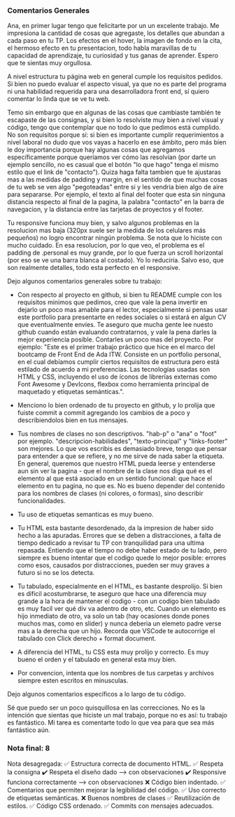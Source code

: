 ### Comentarios Generales

Ana, en primer lugar tengo que felicitarte por un un excelente trabajo. Me impresiona la cantidad de cosas que agregaste, los detalles que abundan a cada paso en tu TP. Los efectos en el hover, la imagen de fondo en la cita, el hermoso efecto en tu presentacion, todo habla maravillas de tu capacidad de aprendizaje, tu curiosidad y tus ganas de aprender. Espero que te sientas muy orgullosa. 

A nivel estructura tu página web en general cumple los requisitos pedidos. Si bien no puedo evaluar el aspecto visual, ya que no es parte del programa ni una habilidad requerida para una desarrolladora front end, sí quiero comentar lo linda que se ve tu web. 

Temo sin embargo que en algunas de las cosas que cambiaste también te escapaste de las consignas, y si bien lo resolviste muy bien a nivel visual y código, tengo que contemplar que no todo lo que pedimos está cumplido. No son requisitos porque sí: si bien es importante cumplir requerimientos a nivel laboral no dudo que vos vayas a hacerlo en ese ámbito, pero más bien le doy importancia porque hay algunas cosas que agregamos específicamente porque queríamos ver cómo las resolvían (por darte un ejemplo sencillo, no es casual que el botón "lo que hago" tenga el mismo estilo que el link de "contacto"). Quiza haga falta tambien que te ajustaras mas a las medidas de padding y margin, en el sentido de que muchas cosas de tu web se ven algo "pegoteadas" entre si y les vendria bien algo de aire para separarse. Por ejemplo, el texto al final del footer que esta sin ninguna distancia respecto al final de la pagina, la palabra "contacto" en la barra de navegacion, y la distancia entre las tarjetas de proyectos y el footer. 

Tu responsive funciona muy bien, y salvo algunos problemas en la resolucion mas baja (320px suele ser la medida de los celulares más pequeños) no logro encontrar ningún problema. Se nota que lo hiciste con mucho cuidado. En esa resolucion, por lo que veo, el problema es el padding de .personal es muy grande, por lo que fuerza un scroll horizontal (por eso se ve una barra blanca al costado). Yo lo reduciria. Salvo eso, que son realmente detalles, todo esta perfecto en el responsive.  

Dejo algunos comentarios generales sobre tu trabajo: 

- Con respecto al proyecto en github, si bien tu README cumple con los requisitos minimos que pedimos, creo que vale la pena invertir en dejarlo un poco mas amable para el lector, especialmente si pensas usar este portfolio para presentarte en redes sociales o si estará en algun CV que eventualmente envíes. Te aseguro que mucha gente lee nuesto github cuando están evaluando contratarnos, y vale la pena darles la mejor experiencia posible. Contarles un poco mas del proyecto. Por ejemplo: "Este es el primer trabajo práctico que hice en el marco del bootcamp de Front End de Ada ITW. Consiste en un portfolio personal, en el cual debíamos cumplir ciertos requisitos de estructura pero está estilado de acuerdo a mi preferencias. Las tecnologías usadas son HTML y CSS, incluyendo el uso de íconos de librerías externas como Font Awesome y DevIcons, flexbox como herramienta principal de maquetado y etiquetas semánticas.". 

- Menciono lo bien ordenado de tu proyecto en github, y lo prolija que fuiste commit a commit agregando los cambios de a poco y describiendolos bien en tus mensajes.

- Tus nombres de clases no son descriptivos. "hab-p" o "ana" o "foot" por ejemplo. "descripcion-habilidades", "texto-principal" y "links-footer" son mejores. Lo que vos escribis es demasiado breve, tengo que pensar para entender a que se refiere, y no me sirve de nada saber la etiqueta. En general, queremos que nuestro HTML pueda leerse y entenderse aun sin ver la pagina - que el nombre de la clase nos diga qué es el elemento al que está asociado en un sentido funcional: que hace el elemento en tu pagina, no que es. No es bueno depender del contenido para los nombres de clases (ni colores, o formas), sino describir funcionalidades.

- Tu uso de etiquetas semanticas es muy bueno. 

- Tu HTML esta bastante desordenado, da la impresion de haber sido hecho a las apuradas. Errores que se deben a distracciones, a falta de tiempo dedicado a revisar tu TP con tranquilidad para una ultima repasada. Entiendo que el tiempo no debe haber estado de tu lado, pero siempre es bueno intentar que el codigo quede lo mejor posible: errores como esos, causados por distracciones, pueden ser muy graves a futuro si no se los detecta. 

- Tu tabulado, especialmente en el HTML, es bastante desprolijo. Si bien es dificil acostumbrarse, te aseguro que hace una diferencia muy grande a la hora de mantener el codigo - con un codigo bien tabulado es muy facil ver qué div va adentro de otro, etc. Cuando un elemento es hijo inmediato de otro, va solo un tab (hay ocasiones donde pones muchos mas, como en slider) y nunca deberia un elemeto padre verse mas a la derecha que un hijo. Recorda que VSCode te autocorrige el tabulado con Click derecho + format document. 

- A diferencia del HTML, tu CSS esta muy prolijo y correcto. Es muy bueno el orden y el tabulado en general esta muy bien. 

- Por convencion, intenta que los nombres de tus carpetas y archivos siempre esten escritos en minusculas. 

Dejo algunos comentarios específicos a lo largo de tu código. 

Sé que puedo ser un poco quisquillosa en las correcciones. No es la intención que sientas que hiciste un mal trabajo, porque no es así: tu trabajo es fantástico. Mi tarea es comentarte todo lo que vea para que sea más fantástico aún. 


### Nota final: 8

Nota desagregada: 
✅ Estructura correcta de documento HTML.
✅ Respeta la consigna 
✔️ Respeta el diseño dado --> con observaciones
✔️ Responsive funciona correctamente --> con observaciones
❌ Código bien indentado. 
✅ Comentarios que permiten mejorar la legibilidad del código.
✅ Uso correcto de etiquetas semánticas.
❌ Buenos nombres de clases
✅ Reutilización de estilos.
✅ Código CSS ordenado.
✅ Commits con mensajes adecuados.
